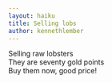 ```yaml
---
layout: haiku
title: Selling lobs
author: kennethlember
---
```


Selling raw lobsters<br>
They are seventy gold points<br>
Buy them now, good price!<br>

